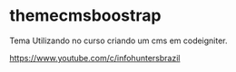 # themecmsboostrap
Tema Utilizando no curso criando um cms em codeigniter.

https://www.youtube.com/c/infohuntersbrazil
